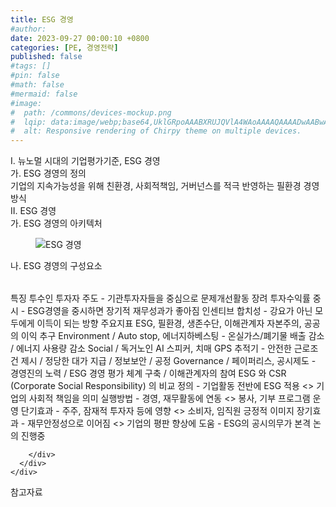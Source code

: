 ```yaml
---
title: ESG 경영
#author: 
date: 2023-09-27 00:00:10 +0800
categories: [PE, 경영전략]
published: false
#tags: []
#pin: false
#math: false
#mermaid: false
#image:
#  path: /commons/devices-mockup.png
#  lqip: data:image/webp;base64,UklGRpoAAABXRUJQVlA4WAoAAAAQAAAADwAABwAAQUxQSDIAAAARL0AmbZurmr57yyIiqE8oiG0bejIYEQTgqiDA9vqnsUSI6H+oAERp2HZ65qP/VIAWAFZQOCBCAAAA8AEAnQEqEAAIAAVAfCWkAALp8sF8rgRgAP7o9FDvMCkMde9PK7euH5M1m6VWoDXf2FkP3BqV0ZYbO6NA/VFIAAAA
#  alt: Responsive rendering of Chirpy theme on multiple devices.
---
```


<div class="post-wrap">
  <div class="para">
    <div class="para-title">
      I. 뉴노멀 시대의 기업평가기준, ESG 경영
    </div>
    <div class="para-cntnt">
      <div class="para">
        <div class="para-title">
          가. ESG 경영의 정의
        </div>
        <div class="para-cntnt">
            기업의 지속가능성을 위해 친환경, 사회적책임, 거버넌스를 적극 반영하는 필환경 경영방식
        </div>
      </div>
    </div>
  </div>
  
  <div class="para">
    <div class="para-title">
      II. ESG 경영
    </div>
    <div class="para-cntnt">
      <div class="para">
        <div class="para-title">
          가. ESG 경영의 아키텍처
        </div>
        <div class="para-cntnt">
          <figure class="post-figure">
            <img src="/assets/img/posts/ESG-경영.png" alt="ESG 경영">
<!--            <figcaption>Source: Unveiling the Metaverse: Exploring Emerging Trends, Multifaceted Perspectives, and Future Challenges</figcaption>-->
          </figure>
        </div>
      </div>
      <div class="para">
        <div class="para-title">
          나. ESG 경영의 구성요소
        </div>
        <div class="para-cntnt">
          <table class="post-table">
          </table>
          특징 투수인
  투자자 주도 - 기관투자자들을 중심으로 문제개선활동 장려
  투자수익률 중시 - ESG경영을 중시하면 장기적 재무성과가 좋아짐
  인센티브 합치성 - 강요가 아닌 모두에게 이득이 되는 방향
주요지표 ESG, 필환경, 생존수단, 이해관계자 자본주의, 공공의 이익 추구
  Environment / Auto stop, 에너지하베스팅 - 온실가스/폐기물 배출 감소 / 에너지 사용량 감소
  Social / 독거노인 AI 스피커, 치매 GPS 추적기 - 안전한 근로조건 제시 / 정당한 대가 지급 / 정보보안 / 공정
  Governance / 페이퍼리스, 공시제도 - 경영진의 노력 / ESG 경영 평가 체계 구축 / 이해관계자의 참여
ESG 와 CSR (Corporate Social Responsibility) 의 비교
  정의 - 기업활동 전반에 ESG 적용 &lt;&gt; 기업의 사회적 책임을 의미
  실행방법 - 경영, 재무활동에 연동 &lt;&gt; 봉사, 기부 프로그램 운영
  단기효과 - 주주, 잠재적 투자자 등에 영향 &lt;&gt; 소비자, 임직원 긍정적 이미지
  장기효과 - 재무안정성으로 이어짐 &lt;&gt; 기업의 평판 향상에 도움
- ESG의 공시의무가 본격 논의 진행중

        </div>
      </div>
    </div>
  </div>

  <div class="refr-wrap">
    <div class="refr-title">
        참고자료
    </div>
    <ol class="refr-list">
    <!--    <li>(나현식, 최대선) <a target="_blank" href="https://scienceon.kisti.re.kr/commons/util/originalView.do?cn=JAKO202225948430499&oCn=JAKO202225948430499&dbt=JAKO&journal=NJOU00291864">메타버스 보안 위협 요소 및 대응 방안 검토</a></li>-->
    <!--    <li>(M. Uddin, S. Manickam, H. Ullah, M. Obaidat and A. Dandoush) <a target="_blank" href="https://ieeexplore.ieee.org/abstract/document/10138386">Unveiling the Metaverse: Exploring Emerging Trends, Multifaceted Perspectives, and Future Challenges</a></li>-->
    </ol>
  </div>
</div>
